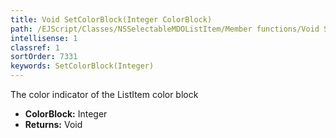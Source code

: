 ```yaml
---
title: Void SetColorBlock(Integer ColorBlock)
path: /EJScript/Classes/NSSelectableMDOListItem/Member functions/Void SetColorBlock(Integer p_0)
intellisense: 1
classref: 1
sortOrder: 7331
keywords: SetColorBlock(Integer)
---
```



The color indicator of the ListItem color block



* **ColorBlock:** Integer
* **Returns:** Void


